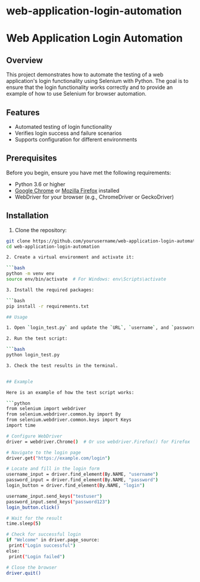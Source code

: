 # web-application-login-automation


# Web Application Login Automation

## Overview

This project demonstrates how to automate the testing of a web application's login functionality using Selenium with Python. The goal is to ensure that the login functionality works correctly and to provide an example of how to use Selenium for browser automation.

## Features

- Automated testing of login functionality
- Verifies login success and failure scenarios
- Supports configuration for different environments

## Prerequisites

Before you begin, ensure you have met the following requirements:

- Python 3.6 or higher
- [Google Chrome](https://www.google.com/chrome/) or [Mozilla Firefox](https://www.mozilla.org/en-US/firefox/new/) installed
- WebDriver for your browser (e.g., ChromeDriver or GeckoDriver)

## Installation

1. Clone the repository:

  ```bash
  git clone https://github.com/yourusername/web-application-login-automation.git
  cd web-application-login-automation

2. Create a virtual environment and activate it:

  ```bash
  python -m venv env
  source env/bin/activate  # For Windows: env\Scripts\activate

3. Install the required packages:

  ```bash
  pip install -r requirements.txt

## Usage

1. Open `login_test.py` and update the `URL`, `username`, and `password` variables with your web application’s login details.

2. Run the test script:

  ```bash
  python login_test.py

3. Check the test results in the terminal.


## Example

Here is an example of how the test script works:

```python
from selenium import webdriver
from selenium.webdriver.common.by import By
from selenium.webdriver.common.keys import Keys
import time

# Configure WebDriver
driver = webdriver.Chrome()  # Or use webdriver.Firefox() for Firefox

# Navigate to the login page
driver.get("https://example.com/login")

# Locate and fill in the login form
username_input = driver.find_element(By.NAME, "username")
password_input = driver.find_element(By.NAME, "password")
login_button = driver.find_element(By.NAME, "login")

username_input.send_keys("testuser")
password_input.send_keys("password123")
login_button.click()

# Wait for the result
time.sleep(5)

# Check for successful login
if "Welcome" in driver.page_source:
   print("Login successful")
else:
   print("Login failed")

# Close the browser
driver.quit()
